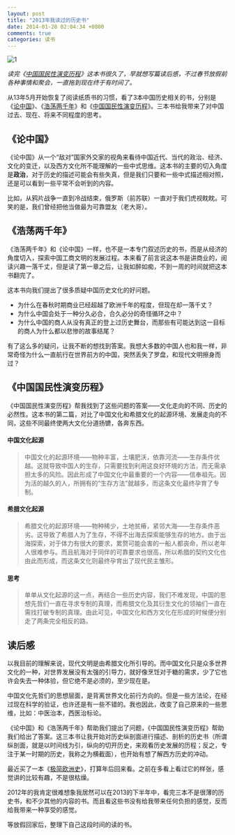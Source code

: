 ```yaml
---
layout: post
title: "2013年我读过的历史书"
date: 2014-01-28 02:04:34 +0800
comments: true
categories: 读书
---
```

![1](http://ww2.sinaimg.cn/large/3f18819bjw1ecvv4h3kpzj20sg0nsq9a.jpg)

*读完《[中国国民性演变历程][1]》这本书很久了，早就想写篇读后感，不过春节放假前各种事情和聚会，一直拖到现在终于有时间了。*

从13年5月开始恢复了阅读纸质书的习惯，看了3本中国历史相关的书，分别是《[论中国][2]》、《[浩荡两千年][3]》和《[中国国民性演变历程][1]》。三本书给我带来了对中国过去、现在、将来不同程度的思考。

<!--more-->

## 《论中国》

《论中国》从一个“敌对”国家外交家的视角来看待中国近代、当代的政治、经济、文化的变迁，以及西方文化所不能理解的一些中式思维。这本书的主要的切入角度是**政治**，对于历史的描述可能会有些失真，但是我们只要和一些中式描述相对照，还是可以看到一些平常不会听到的内容。

比如，从鸦片战争一直到冷战结束，俄罗斯（前苏联）一直对于我们虎视眈眈。可笑的是，我们曾经把他当做最为可靠盟友（老大哥）。

## 《浩荡两千年》

《浩荡两千年》和《论中国》一样，也不是一本专门叙述历史的书，而是从经济的角度切入，探索中国工商文明的发展过程。本来看了前言说这本书是讲商业的，阅读兴趣一落千丈，但是读了第一章之后，让我如醉如痴，不到一周的时间就把这本书翻完了。

这本书向我们提出了很多质疑中国历史文化的好问题。

*   为什么在春秋时期商业已经超越了欧洲千年的程度，但现在却一落千丈？
*   为什么中国会处于一种分久必合，合久必分的奇怪循环之中？
*   为什么中国的商人从没有真正的登上过历史舞台，而那些有可能达到这一目标的商人为什么都以悲惨的故事结尾？

有了这么多的疑问，让我不断的想找到答案。我想大多数的中国人也和我一样，非常奇怪为什么一直航行在世界前方的中国，突然丢失了罗盘，和现代文明擦身而过？

## 《中国国民性演变历程》

《中国国民性演变历程》帮我找到了这些问题的答案——文化走向的不同、历史的必然性。这本书的第二篇，对比了中国文化和希腊文化的起源环境、发展走向的不同，这些不同最终使两大文化分道扬镳，各奔东西。

#### 中国文化起源

>中国文化的起源环境——物种丰富，土壤肥沃，依靠河流——生存条件优越。这就导致中国人的生存，只需要找到利用这良好环境的方法，而无需承担太多的风险。因此形成了中国文化中最重要的一个内容——信奉祖先。因为活的越久的人，所拥有的“生存方法”就越多，而这条文化最终孕育了专制。

#### 希腊文化起源

>希腊文化的起源环境——物种稀少，土地贫瘠，紧邻大海——生存条件恶劣。这导致了希腊人为了生存，不得不出海去探索能够生存的地方。由于出海探索，对于体力有很大的要求，累赘可能会害的一船人都丧命，所以老年人很难参与。而且航海对于同伴的可靠要求也很高，所以希腊的契约文化也由此而形成，而这条文化则最终孕育出了现代民主雏形。

#### 思考

>单单从文化起源的这一点，再结合一些历史内容，我们不难发现，中国的思想先哲们一直在寻求专制的真理，而希腊文化及其衍生文化的领袖们一直在需找打破专制的真理。由此可见，中国文化和西方文化在形成的时候便分别走了两条完全相反的路。

## 读后感

以我目前的理解来说，现代文明是由希腊文化所引导的。而中国文化只是众多世界文化的一种，对世界发展没有太强的引导力，就好像烹饪对于糖的需求，少了它也许会失去一种体验，但它绝不是必须的，至少现在是。

中国文化先哲们的思想层面，是背离世界文化前行方向的。但是一些方法论，在经过现在科学的验证，也许还是有一些不错的。我也因此，改变了自己原来的一些思维，比如：中医治本，西医治标论。

《论中国》和《浩荡两千年》帮助我们提出了问题，《中国国民性演变历程》帮助我们给出了答案。这三本书让我开始对历史纵剖面进行描述、剖析的历史书（所谓纵剖面，就是以时间线为引，纵向的切开历史，来观看历史发展的历程；反之，专注于某一时期的历史，我称之为横截面），也开始有想了解西方历史的冲动。

最近买了一本《[极简欧洲史][4]》，打算年后回来看。之前在多看上看过它的样张，感觉讲的比较有趣，不是很枯燥。

2012年的我肯定很难想象我居然可以在2013的下半年中，看完三本不是很薄的历史书，和不少其他的内容的书。而且看这些书没有给我带来任何负担的感觉，反而给我带来一种享受的感觉。

等放假回家后，整理下自己这段时间的读的书。



[1]:http://www.amazon.cn/gp/product/B00D406VWO/ref=cm_cr_ryp_prd_ttl_sol_4
[2]:http://www.amazon.cn/%E8%AE%BA%E4%B8%AD%E5%9B%BD-%E4%BA%A8%E5%88%A9%E2%80%A2%E5%9F%BA%E8%BE%9B%E6%A0%BC/dp/B009AL1FPE/ref=sr_1_1?ie=UTF8&qid=1390628477&sr=8-1&keywords=%E8%AE%BA%E4%B8%AD%E5%9B%BD
[3]:http://www.amazon.cn/gp/product/B006DVQKCC/ref=cm_cr_ryp_prd_ttl_sol_6
[4]:http://www.amazon.cn/%E4%BD%A0%E4%B8%80%E5%AE%9A%E7%88%B1%E8%AF%BB%E7%9A%84%E6%9E%81%E7%AE%80%E6%AC%A7%E6%B4%B2%E5%8F%B2-%E7%BA%A6%E7%BF%B0%E2%80%A2%E8%B5%AB%E6%96%AF%E7%89%B9/dp/B008FV39WW/ref=sr_1_1?s=books&ie=UTF8&qid=1390636751&sr=1-1&keywords=%E6%9E%81%E7%AE%80%E6%AC%A7%E6%B4%B2%E5%8F%B2
